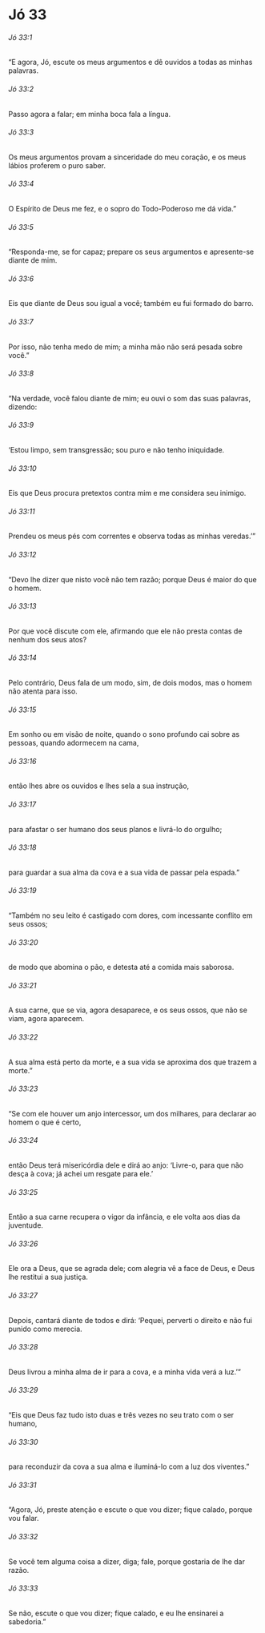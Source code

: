 # Jó 33

###### Jó 33:1

“E agora, Jó, escute os meus argumentos e dê ouvidos a todas as minhas palavras.

###### Jó 33:2

Passo agora a falar; em minha boca fala a língua.

###### Jó 33:3

Os meus argumentos provam a sinceridade do meu coração, e os meus lábios proferem o puro saber.

###### Jó 33:4

O Espírito de Deus me fez, e o sopro do Todo-Poderoso me dá vida.”

###### Jó 33:5

“Responda-me, se for capaz; prepare os seus argumentos e apresente-se diante de mim.

###### Jó 33:6

Eis que diante de Deus sou igual a você; também eu fui formado do barro.

###### Jó 33:7

Por isso, não tenha medo de mim; a minha mão não será pesada sobre você.”

###### Jó 33:8

“Na verdade, você falou diante de mim; eu ouvi o som das suas palavras, dizendo:

###### Jó 33:9

‘Estou limpo, sem transgressão; sou puro e não tenho iniquidade.

###### Jó 33:10

Eis que Deus procura pretextos contra mim e me considera seu inimigo.

###### Jó 33:11

Prendeu os meus pés com correntes e observa todas as minhas veredas.’”

###### Jó 33:12

“Devo lhe dizer que nisto você não tem razão; porque Deus é maior do que o homem.

###### Jó 33:13

Por que você discute com ele, afirmando que ele não presta contas de nenhum dos seus atos?

###### Jó 33:14

Pelo contrário, Deus fala de um modo, sim, de dois modos, mas o homem não atenta para isso.

###### Jó 33:15

Em sonho ou em visão de noite, quando o sono profundo cai sobre as pessoas, quando adormecem na cama,

###### Jó 33:16

então lhes abre os ouvidos e lhes sela a sua instrução,

###### Jó 33:17

para afastar o ser humano dos seus planos e livrá-lo do orgulho;

###### Jó 33:18

para guardar a sua alma da cova e a sua vida de passar pela espada.”

###### Jó 33:19

“Também no seu leito é castigado com dores, com incessante conflito em seus ossos;

###### Jó 33:20

de modo que abomina o pão, e detesta até a comida mais saborosa.

###### Jó 33:21

A sua carne, que se via, agora desaparece, e os seus ossos, que não se viam, agora aparecem.

###### Jó 33:22

A sua alma está perto da morte, e a sua vida se aproxima dos que trazem a morte.”

###### Jó 33:23

“Se com ele houver um anjo intercessor, um dos milhares, para declarar ao homem o que é certo,

###### Jó 33:24

então Deus terá misericórdia dele e dirá ao anjo: ‘Livre-o, para que não desça à cova; já achei um resgate para ele.’

###### Jó 33:25

Então a sua carne recupera o vigor da infância, e ele volta aos dias da juventude.

###### Jó 33:26

Ele ora a Deus, que se agrada dele; com alegria vê a face de Deus, e Deus lhe restitui a sua justiça.

###### Jó 33:27

Depois, cantará diante de todos e dirá: ‘Pequei, perverti o direito e não fui punido como merecia.

###### Jó 33:28

Deus livrou a minha alma de ir para a cova, e a minha vida verá a luz.’”

###### Jó 33:29

“Eis que Deus faz tudo isto duas e três vezes no seu trato com o ser humano,

###### Jó 33:30

para reconduzir da cova a sua alma e iluminá-lo com a luz dos viventes.”

###### Jó 33:31

“Agora, Jó, preste atenção e escute o que vou dizer; fique calado, porque vou falar.

###### Jó 33:32

Se você tem alguma coisa a dizer, diga; fale, porque gostaria de lhe dar razão.

###### Jó 33:33

Se não, escute o que vou dizer; fique calado, e eu lhe ensinarei a sabedoria.”

